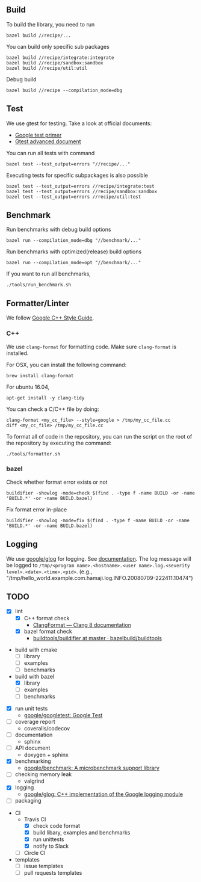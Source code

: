 ## Build
To build the library, you need to run

```
bazel build //recipe/...
```

You can build only specific sub packages

```
bazel build //recipe/integrate:integrate
bazel build //recipe/sandbox:sandbox
bazel build //recipe/util:util
```

Debug build

```
bazel build //recipe --compilation_mode=dbg
```

## Test
We use gtest for testing. Take a look at official documents:

* [Google test primer](https://github.com/google/googletest/blob/master/googletest/docs/primer.md)
* [Gtest advanced document](https://github.com/google/googletest/blob/master/googletest/docs/advanced.md)

You can run all tests with command

```
bazel test --test_output=errors "//recipe/..."
```

Executing tests for specific subpackages is also possible

```
bazel test --test_output=errors //recipe/integrate:test
bazel test --test_output=errors //recipe/sandbox:sandbox
bazel test --test_output=errors //recipe/util:test
```

## Benchmark
Run benchmarks with debug build options

```
bazel run --compilation_mode=dbg "//benchmark/..."
```

Run benchmarks with optimized(release) build options

```
bazel run --compilation_mode=opt "//benchmark/..."
```

If you want to run all benchmarks,

```
./tools/run_benchmark.sh
```

## Formatter/Linter
We follow [Google C\+\+ Style Guide](https://google.github.io/styleguide/cppguide.html).

### C++
We use `clang-format` for formatting code.
Make sure `clang-format` is installed.

For OSX, you can install the following command:

```
brew install clang-format
```

For ubuntu 16.04,

```
apt-get install -y clang-tidy
```

You can check a C/C++ file by doing:

```
clang-format <my_cc_file> --style=google > /tmp/my_cc_file.cc
diff <my_cc_file> /tmp/my_cc_file.cc
```

To format all of code in the repository, you can run the script on the root of the repository by executing the command:

```
./tools/formatter.sh
```

### bazel
Check whether format error exists or not

```
buildifier -showlog -mode=check $(find . -type f -name BUILD -or -name 'BUILD.*' -or -name BUILD.bazel)
```

Fix format error in-place

```
buildifier -showlog -mode=fix $(find . -type f -name BUILD -or -name 'BUILD.*' -or -name BUILD.bazel)
```

## Logging
We use [google/glog](https://github.com/google/glog) for logging. See [documentation](http://rpg.ifi.uzh.ch/docs/glog.html).
The log message will be logged to `/tmp/<program name>.<hostname>.<user name>.log.<severity level>.<date>.<time>.<pid>`. (e.g., "/tmp/hello_world.example.com.hamaji.log.INFO.20080709-222411.10474")

## TODO

* [x] lint
    * [x] C++ format check
        * [ClangFormat — Clang 8 documentation](https://clang.llvm.org/docs/ClangFormat.html)
    * [x] bazel format check
        * [buildtools/buildifier at master · bazelbuild/buildtools](https://github.com/bazelbuild/buildtools/tree/master/buildifier)
* build with cmake
    * [ ] library
    * [ ] examples
    * [ ] benchmarks
* build with bazel
    * [x] library
    * [ ] examples
    * [ ] benchmarks
* [x] run unit tests
    * [google/googletest: Google Test](https://github.com/google/googletest)
* [ ] coverage report
    * coveralls/codecov
* [ ] documentation
    * sphinx
* [ ] API document
    * doxygen + sphinx
* [x] benchmarking
    * [google/benchmark: A microbenchmark support library](https://github.com/google/benchmark)
* [ ] checking memory leak
    * valgrind
* [x] logging
    * [google/glog: C\+\+ implementation of the Google logging module](https://github.com/google/glog)
* [ ] packaging
* CI
    * Travis CI
        * [x] check code format
        * [x] build libary, examples and benchmarks
        * [x] run unittests
        * [x] notify to Slack
    * [ ] Circle CI
* templates
    * [ ] issue templates
    * [ ] pull requests templates
